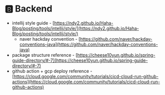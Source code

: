 # 🅱 Backend

* intellij style guide - [https://ndy2.github.io/Haha-Blog/posting/tools/intellij/style/](https://ndy2.github.io/Haha-Blog/posting/tools/intellij/style/)
  * naver hackday convention - [https://github.com/naver/hackday-conventions-java](https://github.com/naver/hackday-conventions-java)
* package structure reference - [https://cheese10yun.github.io/spring-guide-directory/#-7](https://cheese10yun.github.io/spring-guide-directory/#-7)
* github action + gcp deploy reference - [https://cloud.google.com/community/tutorials/cicd-cloud-run-github-actions](https://cloud.google.com/community/tutorials/cicd-cloud-run-github-actions)
